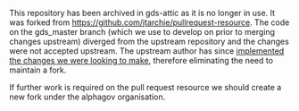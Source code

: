 This repository has been archived in gds-attic as it is no longer in use. It was forked from https://github.com/jtarchie/pullrequest-resource. The code on the gds_master branch (which we use to develop on prior to merging changes upstream) diverged from the upstream repository and the changes were not accepted upstream. The upstream author has since [implemented the changes we were looking to make](https://github.com/jtarchie/pullrequest-resource/issues/43), therefore eliminating the need to maintain a fork.

If further work is required on the pull request resource we should create a new fork under the alphagov organisation.
